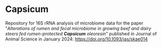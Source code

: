 # Capsicum

Repository for 16S rRNA analysis of microbiome data for the paper "*Alterations of rumen and fecal microbiome in growing beef and dairy steers fed rumen-protected **Capsicum** oleoresin*" published in Journal of Animal Science in January 2024: https://doi.org/10.1093/jas/skae014



